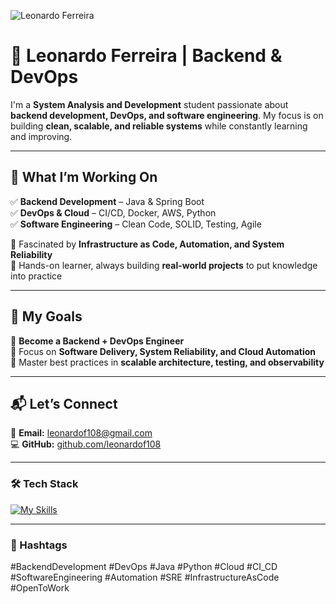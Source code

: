 ![Leonardo Ferreira](https://github.com/user-attachments/assets/89a216fa-0446-4483-89f0-f97a4febce34)

# 🚀 Leonardo Ferreira | Backend & DevOps  

I'm a **System Analysis and Development** student passionate about **backend development, DevOps, and software engineering**. My focus is on building **clean, scalable, and reliable systems** while constantly learning and improving.  

---

## 🌟 What I’m Working On  

✅ **Backend Development** – Java & Spring Boot  
✅ **DevOps & Cloud** – CI/CD, Docker, AWS, Python  
✅ **Software Engineering** – Clean Code, SOLID, Testing, Agile  

🔹 Fascinated by **Infrastructure as Code, Automation, and System Reliability**  
🔹 Hands-on learner, always building **real-world projects** to put knowledge into practice  

---

## 🎯 My Goals  

📌 **Become a Backend + DevOps Engineer**  
📌 Focus on **Software Delivery, System Reliability, and Cloud Automation**  
📌 Master best practices in **scalable architecture, testing, and observability**  

---

## 📬 Let’s Connect  

💌 **Email:** [leonardof108@gmail.com](mailto:leonardof108@gmail.com)  
💻 **GitHub:** [github.com/leonardof108](https://github.com/leonardof108)  

---

### 🛠️ Tech Stack  

[![My Skills](https://skillicons.dev/icons?i=java,spring,py,docker,aws,git,linux)](https://github.com/leonardof108)  

---

### 🔖 Hashtags  

#BackendDevelopment #DevOps #Java #Python #Cloud #CI_CD #SoftwareEngineering #Automation #SRE #InfrastructureAsCode #OpenToWork  

